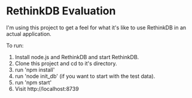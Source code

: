RethinkDB Evaluation
====================

I'm using this project to get a feel for what it's like to use RethinkDB in an actual application.

To run:

1. Install node.js and RethinkDB and start RethinkDB.
2. Clone this project and cd to it's directory.
3. run 'npm install'
4. run 'node init_db' (if you want to start with the test data).
5. run 'npm start'
6. Visit http://localhost:8739
